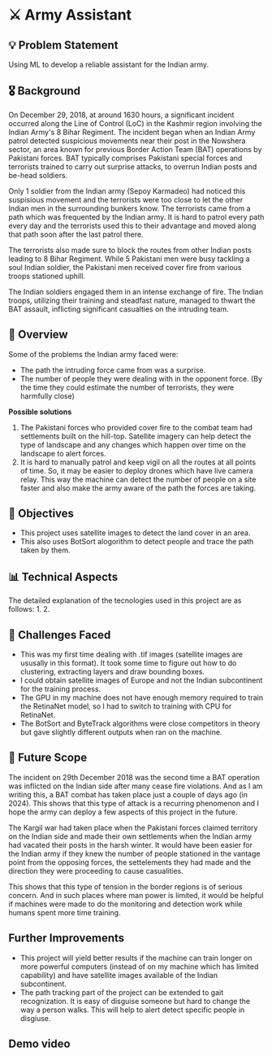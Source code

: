 # ⚔️ Army Assistant

## 💡 Problem Statement

Using ML to develop a reliable assistant for the Indian army.

## 🎖 Background

On December 29, 2018, at around 1630 hours, a significant incident occurred along the Line of Control (LoC) in the Kashmir region involving the Indian Army's 8 Bihar Regiment. The incident began when an Indian Army patrol detected suspicious movements near their post in the Nowshera sector, an area known for previous Border Action Team (BAT) operations by Pakistani forces. BAT typically comprises Pakistani special forces and terrorists trained to carry out surprise attacks, to overrun Indian posts and be-head soldiers. 

Only 1 soldier from the Indian army (Sepoy Karmadeo) had noticed this suspisious movement and the terrorists were too close to let the other Indian men in the surrounding bunkers know. The terrorists came from a path which was frequented by the Indian army. It is hard to patrol every path every day and the terrorists used this to their advantage and moved along that path soon after the last patrol there.

The terrorists also made sure to block the routes from other Indian posts leading to 8 Bihar Regiment. While 5 Pakistani men were busy tackling a soul Indian soldier, the Pakistani men received cover fire from various troops stationed uphill.

The Indian soldiers engaged them in an intense exchange of fire. The Indian troops, utilizing their training and steadfast nature, managed to thwart the BAT assault, inflicting significant casualties on the intruding team.

## 🔎 Overview

Some of the problems the Indian army faced were:
- The path the intruding force came from was a surprise.
- The number of people they were dealing with in the opponent force. (By the time they could estimate the number of terrorists, they were harmfully close)

**Possible solutions**
1. The Pakistani forces who provided cover fire to the combat team had settlements built on the hill-top. Satellite imagery can help detect the type of landscape and any changes which happen over time on the landscape to alert forces.
2. It is hard to manually patrol and keep vigil on all the routes at all points of time. So, it may be easier to deploy drones which have live camera relay. This way the machine can detect the number of people on a site faster and also make the army aware of the path the forces are taking.

## 📌 Objectives

- This project uses satellite images to detect the land cover in an area. 
- This also uses BotSort alogorithm to detect people and trace the path taken by them.

## 📊 Technical Aspects
The detailed explanation of the tecnologies used in this project are as follows:
1. 
2. 

## 📝 Challenges Faced
- This was my first time dealing with .tif images (satellite images are ususally in this format). It took some time to figure out how to do clustering, extracting layers and draw bounding boxes.
- I could obtain satellite images of Europe and not the Indian subcontinent for the training process.  
- The GPU in my machine does not have enough memory required to train the RetinaNet model, so I had to switch to training with CPU for RetinaNet.
- The BotSort and ByteTrack algorithms were close competitors in theory but gave slightly different outputs when ran on the machine.

## 🚀 Future Scope
The incident on 29th December 2018 was the second time a BAT operation was inflicted on the Indian side after many cease fire violations. And as I am writing this, a BAT combat has taken place just a couple of days ago (in 2024). This shows that this type of attack is a recurring phenomenon and I hope the army can deploy a few aspects of this project in the future.

The Kargil war had taken place when the Pakistani forces claimed territory on the Indian side and made their own settlements when the Indian army had vacated their posts in the harsh winter. It would have been easier for the Indian army if they knew the number of people stationed in the vantage point from the opposing forces, the settelements they had made and the direction they were proceeding to cause casualities.

This shows that this type of tension in the border regions is of serious concern. And in such places where man power is limited, it would be helpful if machines were made to do the monitoring and detection work while humans spent more time training.

## Further Improvements
- This project will yield better results if the machine can train longer on more powerful computers (instead of on my machine which has limited capability) and have satellite images available of the Indian subcontinent.
- The path tracking part of the project can be extended to gait recognization. It is easy of disguise someone but hard to change the way a person walks. This will help to alert detect specific people in disgiuse. 

## Demo video